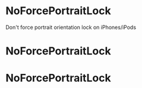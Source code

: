 # NoForcePortraitLock
Don't force portrait orientation lock on iPhones/iPods
# NoForcePortraitLock
# NoForcePortraitLock
